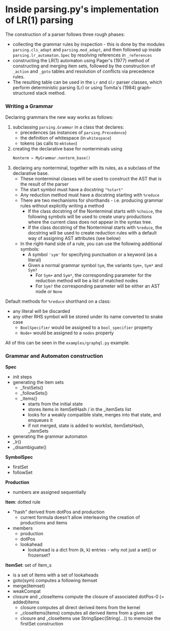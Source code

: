 # Inside parsing.py's implementation of LR(1) parsing

The construction of a parser follows three rough phases:

 * collecting the grammar rules by inspection - this is done by the modules
   `parsing.cls_adapt` and `parsing.mod_adapt`, and then followed up inside
   `parsing.lr_automaton.Spec` by resolving references in `_references`
 * constructing the LR(1) automaton using Pager's (1977) method of constructing
   and merging item sets, followed by the construction of `_action` and `_goto`
   tables and resolution of conflicts via precedence rules.
 * The resulting table can be used in the `Lr` and `Glr` parser classes, which
   perform deterministic parsing (Lr) or using Tomita's (1984) graph-structured
   stack method.
   
### Writing a Grammar

Declaring grammars the new way works as follows:
 
 1. subclassing `parsing.Grammar` in a class that declares:
    - precedences (as instances of `parsing.Precedence`)
    - the definition of whitespace (in `whitespace`)
    - tokens (as calls to `mktoken`)
 2. creating the declarative base for nonterminals using
    ```python
    Nonterm = MyGrammar.nonterm_base()
    ```
 3. declaring any nonterminal, together with its rules, as a subclass
    of the declarative base.
    - These nonterminal classes will be used to construct the AST that is
      the result of the parser
    - The start symbol must have a docstring `"%start"`
    - Any reduction method must have a docstring starting with `%reduce`
    - There are two mechanisms for shorthands - i.e. producing grammar rules
      without explicitly writing a method
      * If the class docstring of the Nonterminal starts with `%choice`, the
        following symbols will be used to create unary productions where the
        current class does not appear in the syntax tree.
      * If the class docstring of the Nonterminal starts with `%reduce`, the
        docstring will be used to create reduction rules with a default way
        of assigning AST attributes (see below)
    - In the right-hand side of a rule, you can use the following additional symbols:
      * A symbol `'sym'` for specifying punctuation or a keyword (as a literal)
      * Given a normal grammar symbol `Sym`, the variants `Sym+`, `Sym*` and `Sym?`
        - For `Sym+` and `Sym*`, the corresponding parameter for the reduction method
          will be a list of matched nodes
        - For `Sym?` the corresponding parameter will be either an AST node or `None`
        
Default methods for `%reduce` shorthand on a class:
 * any literal will be discarded
 * any other RHS symbol will be stored under its name converted to snake case
   - `BoolSpecifier` would be assigned to a `bool_specifier` property
   - `Node+` would be assigned to a `nodes` property

All of this can be seen in the `examples/graphql.py` example.
   
### Grammar and Automaton construction

**Spec**
 * init steps
 * generating the item sets
   * _firstSets()
   * _followSets()
   * _items()
     * starts from the initial state
     * stores items in itemSetHash / in the _itemSets list
     * looks for a weakly compatible state, merges into that state, and enqueues it
     * if not merged, state is added to worklist, itemSetsHash, _itemSets
 * generating the grammar automaton
  * _lr()
  * _disambiguate()

**SymbolSpec**
 * firstSet
 * followSet

**Production**
 * numbers are assigned sequentially

**Item**: dotted rule
 * "hash" derived from dotPos and production
   * current formula doesn't allow interleaving
     the creation of productions and items
 * members
   * production
   * dotPos
   * lookahead
     - lookahead is a dict from (k, k) entries - why not just a set() or frozenset?

**ItemSet**: set of Item_s
 * is a set of items with a set of lookaheads
 * goto(sym) computes a following itemset
 * merge(itemset) 
 * weakCompat
 * closure and _closeItems compute the closure of associated dotPos-0 (= added)items
   * closure computes all direct derived items from the kernel
   * _closeItems(items) computes all derived items from a given set
   * closure and _closeItems use StringSpec(String(...)) to memoize the firstSet construction